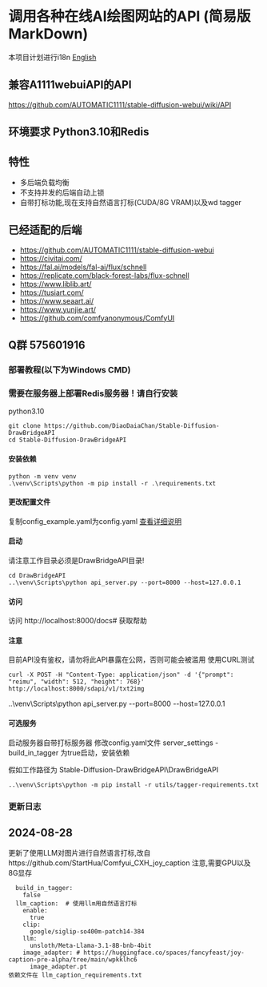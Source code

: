 # 调用各种在线AI绘图网站的API (简易版MarkDown)
本项目计划进行i18n
[English](README.md)
## 兼容A1111webuiAPI的API
https://github.com/AUTOMATIC1111/stable-diffusion-webui/wiki/API

## 环境要求 Python3.10和Redis
## 特性
- 多后端负载均衡
- 不支持并发的后端自动上锁
- 自带打标功能,现在支持自然语言打标(CUDA/8G VRAM)以及wd tagger
## 已经适配的后端
- https://github.com/AUTOMATIC1111/stable-diffusion-webui
- https://civitai.com/
- https://fal.ai/models/fal-ai/flux/schnell
- https://replicate.com/black-forest-labs/flux-schnell
- https://www.liblib.art/
- https://tusiart.com/
- https://www.seaart.ai/
- https://www.yunjie.art/
- https://github.com/comfyanonymous/ComfyUI
## Q群 575601916
### 部署教程(以下为Windows CMD)
### 需要在服务器上部署Redis服务器！请自行安装
python3.10
```
git clone https://github.com/DiaoDaiaChan/Stable-Diffusion-DrawBridgeAPI
cd Stable-Diffusion-DrawBridgeAPI
```
#### 安装依赖
```
python -m venv venv
.\venv\Scripts\python -m pip install -r .\requirements.txt
```
#### 更改配置文件
复制config_example.yaml为config.yaml
[查看详细说明](DrawBridgeAPI/config_example.yaml)
#### 启动
请注意工作目录必须是DrawBridgeAPI目录!
```
cd DrawBridgeAPI
..\venv\Scripts\python api_server.py --port=8000 --host=127.0.0.1
```
#### 访问
访问 http://localhost:8000/docs# 获取帮助
#### 注意
目前API没有鉴权，请勿将此API暴露在公网，否则可能会被滥用
使用CURL测试
```
curl -X POST -H "Content-Type: application/json" -d '{"prompt": "reimu", "width": 512, "height": 768}' http://localhost:8000/sdapi/v1/txt2img
```
..\venv\Scripts\python api_server.py --port=8000 --host=127.0.0.1

#### 可选服务
启动服务器自带打标服务器
修改config.yaml文件 server_settings - build_in_tagger 为true启动，安装依赖

假如工作路径为 Stable-Diffusion-DrawBridgeAPI\DrawBridgeAPI
```
..\venv\Scripts\python -m pip install -r utils/tagger-requirements.txt
```

### 更新日志
## 2024-08-28
更新了使用LLM对图片进行自然语言打标,改自https://github.com/StartHua/Comfyui_CXH_joy_caption
注意,需要GPU以及8G显存
```angular2html
  build_in_tagger:
    false
  llm_caption:  # 使用llm用自然语言打标
    enable:
      true
    clip:
      google/siglip-so400m-patch14-384
    llm:
      unsloth/Meta-Llama-3.1-8B-bnb-4bit
    image_adapter: # https://huggingface.co/spaces/fancyfeast/joy-caption-pre-alpha/tree/main/wpkklhc6
      image_adapter.pt
依赖文件在 llm_caption_requirements.txt
```
